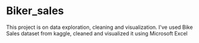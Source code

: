 # Biker_sales
This project is on data exploration, cleaning and visualization. I've used Bike Sales dataset from kaggle, cleaned and visualized it using Microsoft Excel
